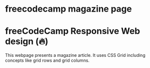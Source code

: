 # freecodecamp magazine page

# freeCodeCamp Responsive Web design (🔥) 

This webpage presents a magazine article. It uses CSS Grid including concepts like grid rows and grid columns.